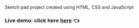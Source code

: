 Sketch pad project created using HTML, CSS and JavaScript

<h3>
Live demo: click here <a href="https://jonathan653.github.io/sketch-pad/">here</a> 👈
</h3>